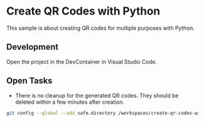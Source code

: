 # Create QR Codes with Python

This sample is about creating QR codes for multiple purposes with Python.

## Development

Open the project in the DevContainer in Visual Studio Code.

## Open Tasks

- There is no cleanup for the generated QR codes. They should be deleted within a few minutes after creation.



```bash
git config --global --add safe.directory /workspaces/create-qr-codes-with-python
```